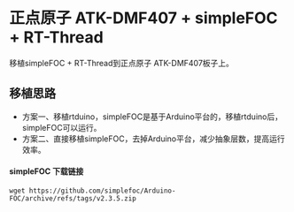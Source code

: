 # 正点原子 ATK-DMF407 + simpleFOC + RT-Thread #
移植simpleFOC + RT-Thread到正点原子 ATK-DMF407板子上。

## 移植思路
* 方案一、移植rtduino，simpleFOC是基于Arduino平台的，移植rtduino后，simpleFOC可以运行。
* 方案二、直接移植simpleFOC，去掉Arduino平台，减少抽象层数，提高运行效率。

#### simpleFOC 下载链接
```wget https://github.com/simplefoc/Arduino-FOC/archive/refs/tags/v2.3.5.zip```
